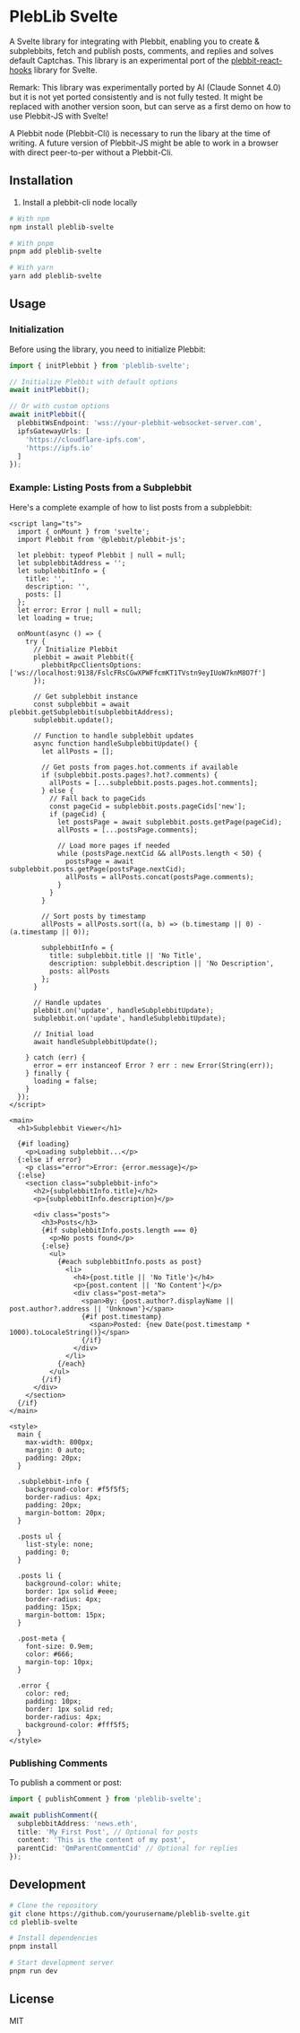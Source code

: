 # PlebLib Svelte

A Svelte library for integrating with Plebbit, enabling you to create & subplebbits, fetch and publish posts, comments, and replies and solves default Captchas. This library is an experimental port of the [plebbit-react-hooks](https://github.com/plebbit/plebbit-react-hooks) library for Svelte.

Remark: This library was experimentally ported by AI (Claude Sonnet 4.0) but it is not yet ported consistently and is not fully tested. It might be replaced with another version soon, but can serve as a first demo on how to use Plebbit-JS with Svelte! 

A Plebbit node (Plebbit-Cli) is necessary to run the libary at the time of writing. A future version of Plebbit-JS might be able to work in a browser with direct peer-to-per without a Plebbit-Cli.



## Installation
1. Install a plebbit-cli node locally

```bash
# With npm
npm install pleblib-svelte

# With pnpm
pnpm add pleblib-svelte

# With yarn
yarn add pleblib-svelte
```

## Usage

### Initialization

Before using the library, you need to initialize Plebbit:

```typescript
import { initPlebbit } from 'pleblib-svelte';

// Initialize Plebbit with default options
await initPlebbit();

// Or with custom options
await initPlebbit({
  plebbitWsEndpoint: 'wss://your-plebbit-websocket-server.com',
  ipfsGatewayUrls: [
    'https://cloudflare-ipfs.com',
    'https://ipfs.io'
  ]
});
```

### Example: Listing Posts from a Subplebbit

Here's a complete example of how to list posts from a subplebbit:

```svelte
<script lang="ts">
  import { onMount } from 'svelte';
  import Plebbit from '@plebbit/plebbit-js';
  
  let plebbit: typeof Plebbit | null = null;
  let subplebbitAddress = '';
  let subplebbitInfo = {
    title: '',
    description: '',
    posts: []
  };
  let error: Error | null = null;
  let loading = true;

  onMount(async () => {
    try {
      // Initialize Plebbit
      plebbit = await Plebbit({
        plebbitRpcClientsOptions: ['ws://localhost:9138/FslcFRsCGwXPWFfcmKT1TVstn9eyIUoW7knM8O7f']
      });

      // Get subplebbit instance
      const subplebbit = await plebbit.getSubplebbit(subplebbitAddress);
      subplebbit.update();

      // Function to handle subplebbit updates
      async function handleSubplebbitUpdate() {
        let allPosts = [];
        
        // Get posts from pages.hot.comments if available
        if (subplebbit.posts.pages?.hot?.comments) {
          allPosts = [...subplebbit.posts.pages.hot.comments];
        } else {
          // Fall back to pageCids
          const pageCid = subplebbit.posts.pageCids['new'];
          if (pageCid) {
            let postsPage = await subplebbit.posts.getPage(pageCid);
            allPosts = [...postsPage.comments];
            
            // Load more pages if needed
            while (postsPage.nextCid && allPosts.length < 50) {
              postsPage = await subplebbit.posts.getPage(postsPage.nextCid);
              allPosts = allPosts.concat(postsPage.comments);
            }
          }
        }

        // Sort posts by timestamp
        allPosts = allPosts.sort((a, b) => (b.timestamp || 0) - (a.timestamp || 0));
        
        subplebbitInfo = {
          title: subplebbit.title || 'No Title',
          description: subplebbit.description || 'No Description',
          posts: allPosts
        };
      }

      // Handle updates
      plebbit.on('update', handleSubplebbitUpdate);
      subplebbit.on('update', handleSubplebbitUpdate);

      // Initial load
      await handleSubplebbitUpdate();

    } catch (err) {
      error = err instanceof Error ? err : new Error(String(err));
    } finally {
      loading = false;
    }
  });
</script>

<main>
  <h1>Subplebbit Viewer</h1>

  {#if loading}
    <p>Loading subplebbit...</p>
  {:else if error}
    <p class="error">Error: {error.message}</p>
  {:else}
    <section class="subplebbit-info">
      <h2>{subplebbitInfo.title}</h2>
      <p>{subplebbitInfo.description}</p>
      
      <div class="posts">
        <h3>Posts</h3>
        {#if subplebbitInfo.posts.length === 0}
          <p>No posts found</p>
        {:else}
          <ul>
            {#each subplebbitInfo.posts as post}
              <li>
                <h4>{post.title || 'No Title'}</h4>
                <p>{post.content || 'No Content'}</p>
                <div class="post-meta">
                  <span>By: {post.author?.displayName || post.author?.address || 'Unknown'}</span>
                  {#if post.timestamp}
                    <span>Posted: {new Date(post.timestamp * 1000).toLocaleString()}</span>
                  {/if}
                </div>
              </li>
            {/each}
          </ul>
        {/if}
      </div>
    </section>
  {/if}
</main>

<style>
  main {
    max-width: 800px;
    margin: 0 auto;
    padding: 20px;
  }

  .subplebbit-info {
    background-color: #f5f5f5;
    border-radius: 4px;
    padding: 20px;
    margin-bottom: 20px;
  }

  .posts ul {
    list-style: none;
    padding: 0;
  }

  .posts li {
    background-color: white;
    border: 1px solid #eee;
    border-radius: 4px;
    padding: 15px;
    margin-bottom: 15px;
  }

  .post-meta {
    font-size: 0.9em;
    color: #666;
    margin-top: 10px;
  }

  .error {
    color: red;
    padding: 10px;
    border: 1px solid red;
    border-radius: 4px;
    background-color: #fff5f5;
  }
</style>
```

### Publishing Comments

To publish a comment or post:

```typescript
import { publishComment } from 'pleblib-svelte';

await publishComment({
  subplebbitAddress: 'news.eth',
  title: 'My First Post', // Optional for posts
  content: 'This is the content of my post',
  parentCid: 'QmParentCommentCid' // Optional for replies
});
```

## Development

```bash
# Clone the repository
git clone https://github.com/yourusername/pleblib-svelte.git
cd pleblib-svelte

# Install dependencies
pnpm install

# Start development server
pnpm run dev
```

## License

MIT